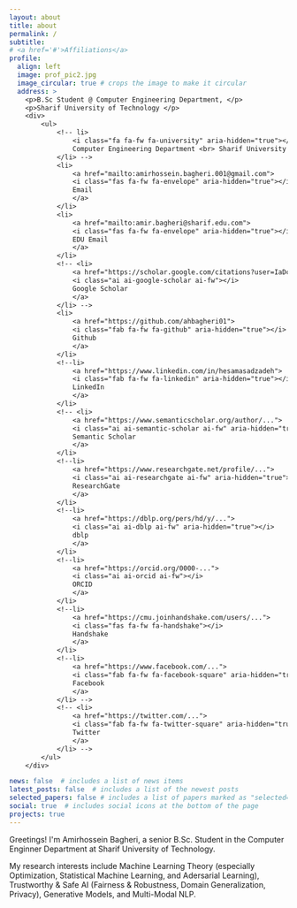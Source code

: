 ```yaml
---
layout: about
title: about
permalink: /
subtitle: 
# <a href='#'>Affiliations</a>
profile:
  align: left
  image: prof_pic2.jpg
  image_circular: true # crops the image to make it circular
  address: >   
    <p>B.Sc Student @ Computer Engineering Department, </p>
    <p>Sharif University of Technology </p> 
    <div>
        <ul>
            <!-- li>
                <i class="fa fa-fw fa-university" aria-hidden="true"></i>
                Computer Engineering Department <br> Sharif University of Technology
            </li> -->
            <li>
                <a href="mailto:amirhossein.bagheri.001@gmail.com">
                <i class="fas fa-fw fa-envelope" aria-hidden="true"></i>
                Email
                </a>
            </li>
            <li>
                <a href="mailto:amir.bagheri@sharif.edu.com">
                <i class="fas fa-fw fa-envelope" aria-hidden="true"></i>
                EDU Email
                </a>
            </li>
            <!-- <li>
                <a href="https://scholar.google.com/citations?user=IaDc0OcAAAAJ">
                <i class="ai ai-google-scholar ai-fw"></i>
                Google Scholar
                </a>
            </li> -->
            <li>
                <a href="https://github.com/ahbagheri01">
                <i class="fab fa-fw fa-github" aria-hidden="true"></i>
                Github
                </a>
            </li>
            <!--li>
                <a href="https://www.linkedin.com/in/hesamasadzadeh">
                <i class="fab fa-fw fa-linkedin" aria-hidden="true"></i>
                LinkedIn
                </a>
            </li>
            <!-- <li>
                <a href="https://www.semanticscholar.org/author/...">
                <i class="ai ai-semantic-scholar ai-fw" aria-hidden="true"></i>
                Semantic Scholar
                </a>
            </li>
            <!--li>
                <a href="https://www.researchgate.net/profile/...">
                <i class="ai ai-researchgate ai-fw" aria-hidden="true"></i>
                ResearchGate
                </a>
            </li>
            <!--li>
                <a href="https://dblp.org/pers/hd/y/...">
                <i class="ai ai-dblp ai-fw" aria-hidden="true"></i>
                dblp
                </a>
            </li>
            <!--li>
                <a href="https://orcid.org/0000-...">
                <i class="ai ai-orcid ai-fw"></i>
                ORCID
                </a>
            </li>
            <!--li>
                <a href="https://cmu.joinhandshake.com/users/...">
                <i class="fas fa-fw fa-handshake"></i>
                Handshake
                </a>
            </li>
            <!--li>
                <a href="https://www.facebook.com/...">
                <i class="fab fa-fw fa-facebook-square" aria-hidden="true"></i>
                Facebook
                </a>
            </li> -->
            <!-- <li>
                <a href="https://twitter.com/...">
                <i class="fab fa-fw fa-twitter-square" aria-hidden="true"></i>
                Twitter
                </a>
            </li> -->
        </ul>
    </div>   

news: false  # includes a list of news items
latest_posts: false  # includes a list of the newest posts
selected_papers: false # includes a list of papers marked as "selected={true}"
social: true  # includes social icons at the bottom of the page
projects: true
--- 
```

Greetings! I'm Amirhossein Bagheri, a senior B.Sc. Student in the Computer Enginner Department at Sharif University of Technology.

My research interests include Machine Learning Theory (especially Optimization, Statistical Machine Learning, and Adersarial Learning), Trustworthy & Safe AI (Fairness & Robustness, Domain Generalization, Privacy), Generative Models, and Multi-Modal NLP.
